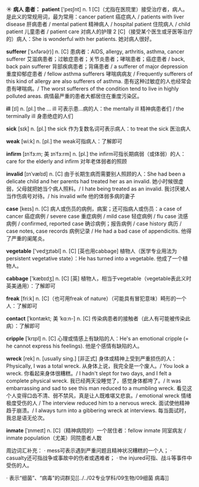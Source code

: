 ☀ <span class="category">**病人 患者：**</span>
<span class="vocabulary">**patient**</span> ['peɪʃnt] 
<span class="definition">n. 1 [C]（尤指在医院里）接受治疗者，病人。是此义的常规用词，最为常用：</span>cancer patient 癌症病人 / patients with liver disease 肝病患者 / mental patient 精神病人 / hospital patient 住院病人 / child patient 儿童患者 / patient care 对病人的护理 <span class="definition">2 [C]（接受某个医生或牙医等治疗的）病人：</span>She is wonderful with her patients. 她对病人很好。 
           
<span class="vocabulary">**sufferer**</span> [ˈsʌfərə(r)]
<span class="definition">n. [C] 患病者：</span>AIDS, allergy, arthritis, asthma, cancer sufferer 艾滋病患者；过敏症患者；关节炎患者；哮喘患者；癌症患者 / back, back pain sufferer 背部疾病患者；背痛患者 / a sufferer of major depression 重度抑郁症患者 / fellow asthma sufferers 哮喘病病友 / Frequently sufferers of this kind of allergy are also sufferers of asthma. 患有这种过敏症的人也经常会患有哮喘病。/ The worst sufferers of the condition tend to live in highly polluted areas. 病情最严重的患者大都居住在重度污染区。

<span class="vocabulary">**ill**</span> [ɪl] 
<span class="definition">n. [pl.] the ... ill 可表示患…病的人：</span>the mentally ill 精神病患者们 / the terminally ill 身患绝症的人们

<span class="vocabulary">**sick**</span> [sɪk] 
<span class="definition">n. [pl.] the sick 作为复数名词可表示病人：</span>to treat the sick 医治病人

<span class="vocabulary">**weak**</span> [wi:k] 
<span class="definition">n. [pl.] the weak可指病人：</span>了解即可
           
<span class="vocabulary">**infirm**</span> [ɪnˈfɜ:m; 美 ɪnˈfɜ:rm]
<span class="definition">n. [pl.] the infirm可指长期病弱（或体弱）的人：</span>care for the elderly and infirm 对年老体弱者的照顾
           
<span class="vocabulary">**invalid**</span> [ɪnˈvælɪd]
<span class="definition">n. [C] 由于长期生病而需要别人照顾的人：</span>She had been a delicate child and her parents had treated her as an invalid. 她小时候很虚弱，父母就把她当个病人照料。/ I hate being treated as an invalid. 我讨厌被人当作伤病号对待。/ his invalid wife 他的体弱多病的妻子

<span class="vocabulary">**case**</span> [keɪs] 
<span class="definition">n. [C] 病人或伤员的病例，病案；还可指病人或伤员：</span>a case of cancer 癌症病例 / severe case 重症病例 / mild case 轻症病例 / flu case 流感病例 / confirmed, reported case 确诊病例；报告病例 / case history 病历 / case notes, case records 病例记录 / He had a bad case of appendicitis. 他得了严重的阑尾炎。

<span class="vocabulary">**vegetable**</span> ['vedӡɪtəbl] 
<span class="definition">n. [C] [英也用cabbage] 植物人（医学专业用法为persistent vegetative state）：</span>He has turned into a vegetable. 他成了一个植物人。

<span class="vocabulary">**cabbage**</span> ['kæbɪdӡ] 
<span class="definition">n. [C] [英] 植物人，相当于vegetable（vegetable表此义时英美通用）：</span>了解即可

<span class="vocabulary">**freak**</span> [fri:k]
<span class="definition">n. [C]（也可用freak of nature）（可能具有冒犯意味）畸形的一个人：</span>了解即可

<span class="vocabulary">**contact**</span> [ˈkɒntækt; 美 ˈkɑ:n-]
<span class="definition">n. [C] 传染病患者的接触者（此人有可能被传染此病）：</span>了解即可
          
<span class="vocabulary">**cripple**</span> [ˈkrɪpl]
<span class="definition">n. [C] 心理或情感上有缺陷的人：</span>He's an emotional cripple (= he cannot express his feelings). 他是个感情有缺陷的人。

<span class="vocabulary">**wreck**</span> [rek]
<span class="definition">n. [usually sing.] [非正式] 身体或精神上受到严重损伤的人：</span>Physically, I was a total wreck. 从身体上说，我完全是一个废人。/ You look a wreck. 你看起来身体很糟糕。/ I hadn't slept for two days, and I felt a complete physical wreck. 我已经两天没睡觉了，感觉身体都垮了。/ It was embarrassing and sad to see this man reduced to a mumbling wreck. 看见这个人变得口齿不清、弱不禁风，真是让人既难堪又悲哀。/ emotional wreck 情绪极度受伤的人 / The interview reduced him to a nervous wreck. 面试使他精神趋于崩溃。/ I always turn into a gibbering wreck at interviews. 每当面试时，我总是语无伦次。
           
<span class="vocabulary">**inmate**</span> [ˈɪnmeɪt]
<span class="definition">n. [C]（精神病院的）一个居住者：</span>fellow inmate 同室病友 / inmate population（尤美）同院患者人数

周边词汇补充：
· mess可表示遇到严重问题且精神状况糟糕的一个人；
· casualty还可指战争或事故中的伤者或遇难者；
· the injured可指、战斗等事件中受伤的人。

· 表示“细菌”、“病毒”的词群见[[../../02专业学科/09生物/09细菌 病毒]]
